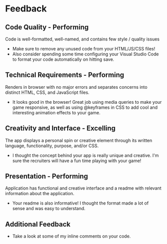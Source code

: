 # Feedback

## Code Quality - Performing

Code is well-formatted, well-named, and contains few style / quality issues

-   Make sure to remove any unused code from your HTML/JS/CSS files!
-   Also consider spending some time configuring your Visual Studio Code to format your code automatically on hitting save.

## Technical Requirements - Performing

Renders in browser with no major errors and separates concerns into distinct HTML, CSS, and JavaScript files.

-   It looks good in the browser! Great job using media queries to make your game responsive, as well as using @keyframes in CSS to add cool and interesting animation effects to your game.

## Creativity and Interface - Excelling

The app displays a personal spin or creative element through its written language, functionality, purpose, and/or CSS.

-   I thought the concept behind your app is really unique and creative. I'm sure the recruiters will have a fun time playing with your game!

## Presentation - Performing

Application has functional and creative interface and a readme with relevant information about the application.

-   Your readme is also informative! I thought the format made a lot of sense and was easy to understand.

## Additional Feedback

-   Take a look at some of my inline comments on your code.
